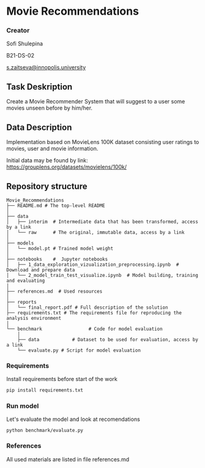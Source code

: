 # Movie Recommendations

### Creator
Sofi Shulepina

B21-DS-02

s.zaitseva@innopolis.university

## Task Deskription

Create a Movie Recommender System that will suggest to a user some movies unseen before by him/her.

## Data Description

Implementation based on MovieLens 100K dataset consisting user ratings to movies, user and movie information.

Initial data may be found by link: https://grouplens.org/datasets/movielens/100k/


## Repository structure

```
Movie_Recommendations
├── README.md # The top-level README
│
├── data
│   ├── interim  # Intermediate data that has been transformed, access by a link
│   └── raw      # The original, immutable data, access by a link
│
├── models       
│   └── model.pt # Trained model weight
│
├── notebooks    #  Jupyter notebooks
│   ├── 1_data_exploration_vizualization_preprocessing.ipynb  # Download and prepare data
│   └── 2_model_train_test_visualize.ipynb  # Model building, training and evaluating       
│
├── references.md  # Used resources
│
├── reports      
│   └── final_report.pdf # Full description of the solution
├── requirements.txt # The requirements file for reproducing the analysis environment
│
└── benchmark                 # Code for model evaluation
    │                 
    ├── data            # Dataset to be used for evaluation, access by a link
    └── evaluate.py # Script for model evaluation
```


### Requirements 

Install requirements before start of the work

```python
pip install requirements.txt
```

### Run model

Let's evaluate the model and look at recomendations

```
python benchmark/evaluate.py
```


### References

All used materials are listed in file references.md
